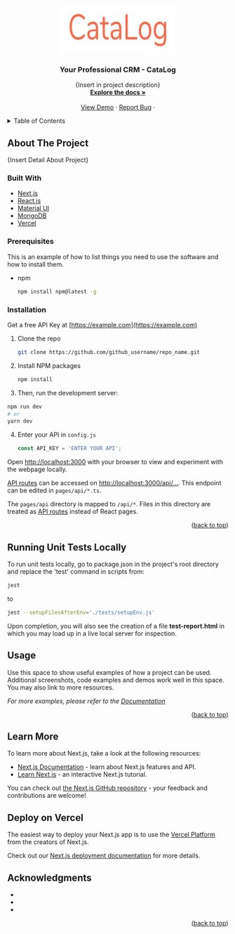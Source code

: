 <div id="top"></div>

<!-- PROJECT LOGO -->
<br />
<div align="center">
  <a href="https://github.com/bawses/it-project-crm">
    <img src="assets/CataLog_logo.png" alt="Logo" width="260" height="110">
  </a>

<h3 align="center">Your Professional CRM - CataLog</h3>

  <p align="center">
    {Insert in project description}
    <br />
    <a href="https://bawses-it-project.atlassian.net/wiki/spaces/BAWSES/overview?homepageId=262290"><strong>Explore the docs »</strong></a>
    <br />
    <br />
    <a href="https://it-project-crm.vercel.app/welcome">View Demo</a>
    ·
    <a href="https://github.com/bawses/it-project-crm/issues">Report Bug</a>
    ·
  </p>
</div>



<!-- TABLE OF CONTENTS -->
<details>
  <summary>Table of Contents</summary>
  <ol>
    <li>
      <a href="#about-the-project">About The Project</a>
      <ul>
        <li><a href="#built-with">Built With</a></li>
      </ul>
    </li>
    <li>
      <a href="#getting-started">Getting Started</a>
      <ul>
        <li><a href="#prerequisites">Prerequisites</a></li>
        <li><a href="#installation">Installation</a></li>
      </ul>
    </li>
    <li><a href="#usage">Usage</a></li>
    <li><a href="#roadmap">Roadmap</a></li>
    <li><a href="#contributing">Contributing</a></li>
    <li><a href="#license">License</a></li>
    <li><a href="#contact">Contact</a></li>
    <li><a href="#acknowledgments">Acknowledgments</a></li>
  </ol>
</details>



<!-- ABOUT THE PROJECT -->
## About The Project
{Insert Detail About Project}

### Built With

* [Next.js](https://nextjs.org/)
* [React.js](https://reactjs.org/)
* [Material UI](https://reactjs.org/)
* [MongoDB](https://reactjs.org/)
* [Vercel](https://reactjs.org/)

### Prerequisites

This is an example of how to list things you need to use the software and how to install them.
* npm
  ```sh
  npm install npm@latest -g
  ```

### Installation

Get a free API Key at [https://example.com](https://example.com)

1. Clone the repo
   ```sh
   git clone https://github.com/github_username/repo_name.git
   ```
   
2. Install NPM packages
   ```sh
   npm install
   ```
3. Then, run the development server:

  ```bash
  npm run dev
  # or
  yarn dev
  ```
  
4. Enter your API in `config.js`
   ```js
   const API_KEY = 'ENTER YOUR API';
   ```
   
Open [http://localhost:3000](http://localhost:3000) with your browser to view and experiment with the webpage locally.

[API routes](https://nextjs.org/docs/api-routes/introduction) can be accessed on [http://localhost:3000/api/...](http://localhost:3000/api/). This endpoint can be edited in `pages/api/*.ts`.

The `pages/api` directory is mapped to `/api/*`. Files in this directory are treated as [API routes](https://nextjs.org/docs/api-routes/introduction) instead of React pages.

<p align="right">(<a href="#top">back to top</a>)</p>

## Running Unit Tests Locally

To run unit tests locally, go to package.json in the project's root directory and replace the 'test' command in scripts from:

```bash
jest
```

to

```bash
jest --setupFilesAfterEnv='./tests/setupEnv.js'
```

Upon completion, you will also see the creation of a file **test-report.html** in which you may load up in a live local server for inspection.

<!-- USAGE EXAMPLES -->
## Usage

Use this space to show useful examples of how a project can be used. Additional screenshots, code examples and demos work well in this space. You may also link to more resources.

_For more examples, please refer to the [Documentation](https://example.com)_

<p align="right">(<a href="#top">back to top</a>)</p>

## Learn More

To learn more about Next.js, take a look at the following resources:

- [Next.js Documentation](https://nextjs.org/docs) - learn about Next.js features and API.
- [Learn Next.js](https://nextjs.org/learn) - an interactive Next.js tutorial.

You can check out [the Next.js GitHub repository](https://github.com/vercel/next.js/) - your feedback and contributions are welcome!

## Deploy on Vercel

The easiest way to deploy your Next.js app is to use the [Vercel Platform](https://vercel.com/new?utm_medium=default-template&filter=next.js&utm_source=create-next-app&utm_campaign=create-next-app-readme) from the creators of Next.js.

Check out our [Next.js deployment documentation](https://nextjs.org/docs/deployment) for more details.

<!-- ACKNOWLEDGMENTS -->
## Acknowledgments

* []()
* []()
* []()

<p align="right">(<a href="#top">back to top</a>)</p>

<!-- MARKDOWN LINKS & IMAGES -->
<!-- https://www.markdownguide.org/basic-syntax/#reference-style-links -->
[contributors-shield]: https://img.shields.io/github/contributors/github_username/repo_name.svg?style=for-the-badge
[contributors-url]: https://github.com/github_username/repo_name/graphs/contributors
[forks-shield]: https://img.shields.io/github/forks/github_username/repo_name.svg?style=for-the-badge
[forks-url]: https://github.com/github_username/repo_name/network/members
[stars-shield]: https://img.shields.io/github/stars/github_username/repo_name.svg?style=for-the-badge
[stars-url]: https://github.com/github_username/repo_name/stargazers
[issues-shield]: https://img.shields.io/github/issues/github_username/repo_name.svg?style=for-the-badge
[issues-url]: https://github.com/github_username/repo_name/issues
[license-shield]: https://img.shields.io/github/license/github_username/repo_name.svg?style=for-the-badge
[license-url]: https://github.com/github_username/repo_name/blob/master/LICENSE.txt
[linkedin-shield]: https://img.shields.io/badge/-LinkedIn-black.svg?style=for-the-badge&logo=linkedin&colorB=555
[linkedin-url]: https://linkedin.com/in/linkedin_username
[product-screenshot]: images/screenshot.png
